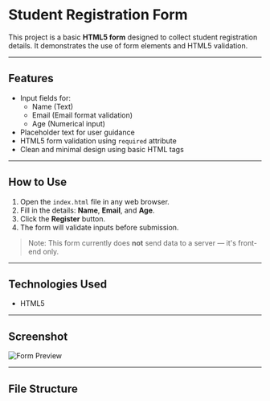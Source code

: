 # Student Registration Form

This project is a basic **HTML5 form** designed to collect student registration details. It demonstrates the use of form elements and HTML5 validation.

---

## Features

- Input fields for:
  - Name (Text)
  - Email (Email format validation)
  - Age (Numerical input)
- Placeholder text for user guidance
- HTML5 form validation using `required` attribute
- Clean and minimal design using basic HTML tags

---

## How to Use

1. Open the `index.html` file in any web browser.
2. Fill in the details: **Name**, **Email**, and **Age**.
3. Click the **Register** button.
4. The form will validate inputs before submission.

> Note: This form currently does **not** send data to a server — it's front-end only.

---

## Technologies Used

- HTML5

---

## Screenshot

![Form Preview](screenshot.png) <!-- (Optional: Include if you add a screenshot image) -->

---

## File Structure

